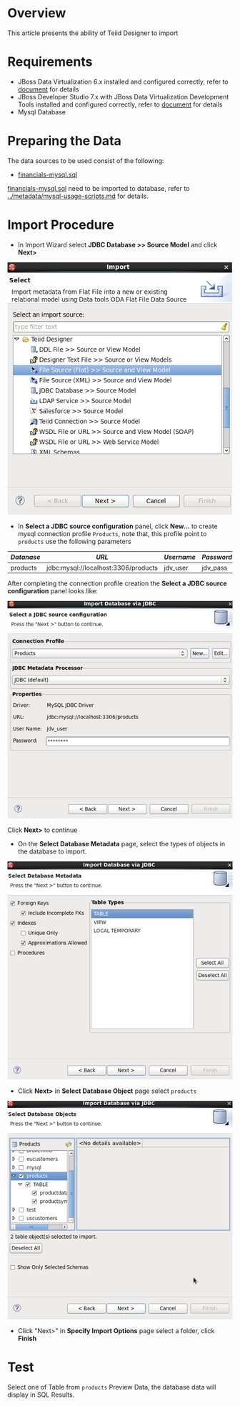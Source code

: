 # Overview

This article presents the ability of Teiid Designer to import


# Requirements

* JBoss Data Virtualization 6.x installed and configured correctly, refer to [document](../installation/jdv-installation.md) for details
* JBoss Developer Studio 7.x with JBoss Data Virtualization Development Tools installed and configured correctly, refer to [document](../installation/jdv-installation.md) for details
* Mysql Database 

# Preparing the Data

The data sources to be used consist of the following:

* [financials-mysql.sql](financials-mysql.sql)

[financials-mysql.sql](financials-mysql.sql) need to be imported to database, refer to [../metadata/mysql-usage-scripts.md](../metadata/mysql-usage-scripts.md) for details.


# Import Procedure 

* In Import Wizard select **JDBC Database >> Source Model** and click **Next>**

![Import Wizard](img/importer-wizard.png)

* In **Select a JDBC source configuration** panel, click **New...** to create mysql connection profile `Products`, note that, this profile point to `products` use the following parameters

| *Datanase* | *URL* | *Username* | *Password* |
|------------|-------|------------|------------|
|products |jdbc:mysql://localhost:3306/products |jdv_user |jdv_pass |

After completing the connection profile creation the **Select a JDBC source configuration** panel looks like:

![Mysql Connection Profile](img/importer-jdbc-mysql-connection.png)

Click **Next>** to continue

* On the **Select Database Metadata** page, select the types of objects in the database to import. 

![Mysql connection metadata](img/importer-jdbc-mysql-metadata.png)

* Click **Next>** in **Select Database Object** page select `products`

![Mysql connection tables](img/importer-jdbc-mysql-metadata-tables.png)

* Click "Next>" in **Specify Import Options** page select a folder, click **Finish**


# Test

Select one of Table from `products` Preview Data, the database data will display in SQL Results.
